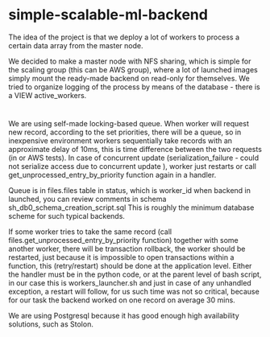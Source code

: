 # simple-scalable-ml-backend

The idea of the project is that we deploy a lot of workers to process a certain data array from the master node. 

We decided to make a master node with NFS sharing, which is simple for the scaling group (this can be AWS group),
where a lot of launched images simply mount the ready-made backend on read-only for themselves.
We tried to organize logging of the process by means of the database - there is a VIEW active_workers.
# 
We are using self-made locking-based queue. When worker will request new record,
according to the set priorities, there will be a queue, so in inexpensive environment
workers sequentially take records with an approximate delay of 10ms, this is time difference between the two requests (in or AWS tests).
In case of concurrent update (serialization_failure - could not serialize access due to concurrent update ),
worker just restarts or call get_unprocessed_entry_by_priority function again in a handler.

Queue is in files.files table in status, which is worker_id when backend in launched,
you can review comments in schema sh_db0_schema_creation_script.sql 
This is roughly the minimum database scheme for such typical backends.

If some worker tries to take the same record (call files.get_unprocessed_entry_by_priority function)
together with some another worker, there will be transaction rollback, the worker should be restarted,
just because it is impossible to open transactions within a function,
this (retry/restart) should be done at the application level. 
Either the handler must be in the python code, or at the parent level of bash script,
in our case this is workers_launcher.sh and just in case of any unhandled exception,
a restart will follow, for us such time was not so critical,
because for our task the backend worked on one record on average 30 mins.

We are using Postgresql because it has good enough high availability solutions, such as Stolon.
